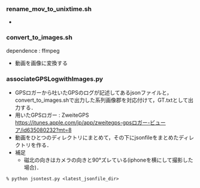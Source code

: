 ### rename_mov_to_unixtime.sh

* 

### convert_to_images.sh
dependence : ffmpeg
* 動画を画像に変換する

### associateGPSLogwithImages.py

* GPSロガーから吐いたGPSのログが記述してあるjsonファイルと，convert_to_images.shで出力した系列画像郡を対応付けて，GT.txtとして出力する．
* 用いたGPSロガー : ZweiteGPS https://itunes.apple.com/jp/app/zweitegps-gpsロガー-ビューア/id635080232?mt=8
* 動画をひとつのディレクトリにまとめて，その下にjsonfileをまとめたディレクトリを作る．
* 補足
  * 磁北の向きはカメラの向きと90°ズレている(iphoneを横にして撮影した場合)．
~~~
% python jsontest.py <latest_jsonfile_dir>
~~~
